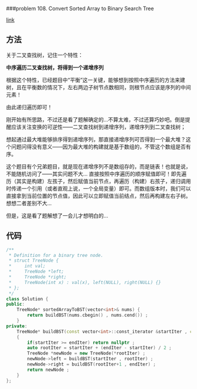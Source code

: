 ###problem 108. Convert Sorted Array to Binary Search Tree

[link](https://leetcode.com/problems/convert-sorted-array-to-binary-search-tree/)


## 方法

关于二叉查找树，记住一个特性：

**中序遍历二叉查找树，将得到一个递增序列**

根据这个特性，已经题目中“平衡”这一关键，能够想到按照中序遍历的方法来建树，且在平衡数的情况下，左右两边子树节点数相同，则根节点应该是序列的中间元素！

由此递归遍历即可！

刚开始有所思路，不过还是看了题解确定的...不算太难，不过还算巧妙吧。倒是提醒应该关注变换的可逆性——二叉查找树到递增序列，递增序列到二叉查找树；

想起通过最大堆能够排序得到递增序列，那直接递增序列可否得到一个最大堆？这个问题问得没有意义——因为最大堆的构建就是基于数组的，不管这个数组是否有序。


这个题目有个兄弟题目，就是现在递增序列不是数组存的，而是链表！也就是说，不能随机访问了——其实问题不大... 直接按照中序遍历的顺序赋值即可！即先遍历（其实是构建）左孩子，然后赋值当前节点，再遍历（构建）右孩子，递归调用时传递一个引用（或者直观上说，一个全局变量）即可。而数组版本时，我们可以直接拿到当前位置的节点值，因此可以立即赋值当前结点，然后再构建左右子树。想想二者差别不大...

但是，这是看了题解想了一会儿才想明白的...

## 代码

```C++
/**
 * Definition for a binary tree node.
 * struct TreeNode {
 *     int val;
 *     TreeNode *left;
 *     TreeNode *right;
 *     TreeNode(int x) : val(x), left(NULL), right(NULL) {}
 * };
 */
class Solution {
public:
    TreeNode* sortedArrayToBST(vector<int>& nums) {
        return buildBST(nums.cbegin() , nums.cend()) ;
    }
private:
    TreeNode* buildBST(const vector<int>::const_iterator &startIter , const vector<int>::const_iterator &endIter )
    {
        if(startIter >= endIter) return nullptr ;
        auto rootIter = startIter + (endIter - startIter) / 2 ;
        TreeNode *newNode = new TreeNode(*rootIter) ;
        newNode->left = buildBST(startIter , rootIter) ;
        newNode->right = buildBST(rootIter+1 , endIter) ;
        return newNode ;
    }
};
```